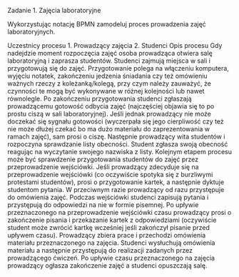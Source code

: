 Zadanie 1. Zajęcia laboratoryjne 

Wykorzystując notację BPMN zamodeluj proces prowadzenia zajęć laboratoryjnych. 

Uczestnicy procesu 1. Prowadzący zajęcia 2. Studenci 
Opis procesu 
Gdy nadejdzie moment rozpoczęcia zajęć osoba prowadząca otwiera salę laboratoryjną i zaprasza studentów. Studenci zajmują miejsca w sali i przygotowują się do zajęć. Przygotowanie polega na włączeniu komputera, wyjęciu notatek, zakończeniu jedzenia śniadania czy też omówieniu ważnych rzeczy z koleżanką/kolegą, przy czym należy zauważyć, że czynności te mogą być wykonywane w różnej kolejności lub nawet równolegle. Po zakończeniu przygotowania studenci zgłaszają prowadzącemu gotowość odbycia zajęć (najczęściej objawia się to po prostu ciszą w sali laboratoryjnej). Jeśli jednak prowadzący nie może doczekać się sygnału gotowości (wyczerpała się jego cierpliwość czy też nie może dłużej czekać bo ma dużo materiału do zaprezentowania w ramach zajęć), sam prosi o ciszę. Następnie prowadzący wita studentów i rozpoczyna sprawdzanie listy obecności. Student zgłasza swoją obecność reagując na wyczytanie swojego nazwiska z listy. Kolejnym etapem procesu może być sprawdzenie przygotowania studentów do zajęć przez przeprowadzenie wejściówki. Jeśli prowadzący zdecyduje się na przeprowadzenie wejściówki (co oczywiście spotyka się z burzliwymi protestami studentów), prosi o przygotowanie kartek, a następnie dyktuje studentom pytania. W przeciwnym razie prowadzący od razu przystępuje do omówienia zajęć. Podczas wejściówki studenci zapisują pytania i przystępują do odpowiedzi na nie w formie pisemnej. Po upływie przeznaczonego na przeprowadzenie wejściówki czasu prowadzący prosi o zakończenie pisania i przekazanie kartek z odpowiedziami (oczywiście student może zwrócić kartkę wcześniej jeśli zakończył pisanie przed upływem czasu). Prowadzący zbiera prace i przechodzi omówienia materiału przeznaczonego na zajęcia. Studenci wysłuchują omówienia materiału a następnie przystępują do realizacji zadanych przez prowadzącego ćwiczeń. Po upływie czasu przeznaczonego na zajęcia prowadzący ogłasza zakończenie zajęć a studenci opuszczają salę.


